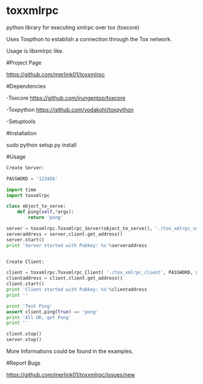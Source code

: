 # toxxmlrpc

python library for executing xmlrpc over tox (toxcore)

Uses Toxpthon to establish a connection through the Tox network.

Usage is libxmlrpc like.

#Project Page

https://github.com/merlink01/toxxmlrpc

#Dependencies

-Toxcore https://github.com/irungentoo/toxcore

-Toxpython https://github.com/yodakohl/toxpython

-Setuptools

#Installation

sudo  python setup.py install

#Usage 

```python
Create Server:

PASSWORD = '123456'

import time
import toxxmlrpc

class object_to_serve:
    def ping(self,*args):
        return 'pong'

server = toxxmlrpc.Toxxmlrpc_Server(object_to_serve(), './tox_xmlrpc_server', PASSWORD, disable_auto_login=False)
serveraddress = server.client.get_address()
server.start()
print 'Server started with Pubkey: %s'%serveraddress


Create Client:

client = toxxmlrpc.Toxxmlrpc_Client( './tox_xmlrpc_client', PASSWORD, serveraddress, disable_auto_login=True)
clientaddress = client.client.get_address()
client.start()
print 'Client started with Pubkey: %s'%clientaddress
print ''

print 'Test Ping'
assert client.ping(True) == 'pong'
print 'All OK, got Pong'
print ''

client.stop()
server.stop()
```
More Informations could be found in the examples.


#Report Bugs

https://github.com/merlink01/toxxmlrpc/issues/new
